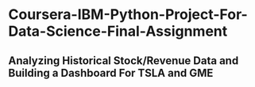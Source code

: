 # Coursera-IBM-Python-Project-For-Data-Science-Final-Assignment

## Analyzing Historical Stock/Revenue Data and Building a Dashboard For TSLA and GME
